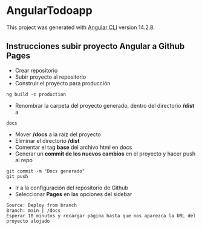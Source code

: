 # AngularTodoapp

This project was generated with [Angular CLI](https://github.com/angular/angular-cli) version 14.2.8.

## Instrucciones subir proyecto Angular a Github Pages

- Crear repositorio
- Subir proyecto al repositorio
- Construir el proyecto para producción
```
ng build -c production
```
- Renombrar la carpeta del proyecto generado, dentro del directorio **/dist** a
```
docs
```
- Mover **/docs** a la raíz del proyecto
- Eliminar el directorio **/dist**
- Comentar el tag **base** del archivo html en docs
- Generar un **commit de los nuevos cambios** en el proyecto y hacer push al repo
```
git commit -m "Docs generado"
git push
```
- Ir a la configuración del repositorio de Github
- Seleccionar **Pages** en las opciones del sidebar
```
Source: Deploy from branch
Branch: main | /docs
Esperar 10 minutos y recargar página hasta que nos aparezca la URL del proyecto alojado
```


